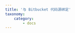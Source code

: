 ```yaml
---
title: '与 Bitbucket 代码源绑定'
taxonomy:
    category:
        - docs
---
```


<!-- 
BitBucket 的简单介绍

BitBucket 绑定流程的介绍和截图

-->